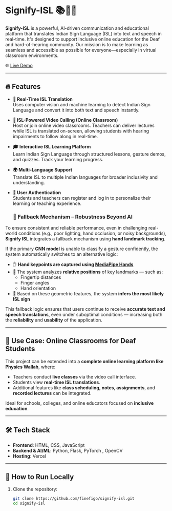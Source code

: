 # Signify-ISL 📚🧏‍♂️

**Signify-ISL** is a powerful, AI-driven communication and educational platform that translates Indian Sign Language (ISL) into text and speech in real-time. It's designed to support inclusive online education for the Deaf and hard-of-hearing community. Our mission is to make learning as seamless and accessible as possible for everyone—especially in virtual classroom environments.

🌐 [Live Demo](https://signify-isl.vercel.app/)

---

## 🔥 Features

- **🧠 Real-Time ISL Translation**  
  Uses computer vision and machine learning to detect Indian Sign Language and convert it into both text and speech instantly.

- **🎥 ISL-Powered Video Calling (Online Classroom)**  
  Host or join online video classrooms. Teachers can deliver lectures while ISL is translated on-screen, allowing students with hearing impairments to follow along in real-time.

- **🎓 Interactive ISL Learning Platform**  
  Learn Indian Sign Language through structured lessons, gesture demos, and quizzes. Track your learning progress.

- **🌍 Multi-Language Support**  
  Translate ISL to multiple Indian languages for broader inclusivity and understanding.

- **🔐 User Authentication**  
  Students and teachers can register and log in to personalize their learning or teaching experience.

  ### 🔄 Fallback Mechanism – Robustness Beyond AI

To ensure consistent and reliable performance, even in challenging real-world conditions (e.g., poor lighting, hand occlusion, or noisy backgrounds), **Signify ISL** integrates a fallback mechanism using **hand landmark tracking**.

If the primary **CNN model** is unable to classify a gesture confidently, the system automatically switches to an alternative logic:

- ✋ **Hand keypoints are captured using [MediaPipe Hands](https://google.github.io/mediapipe/solutions/hands)**
- 📐 The system analyzes **relative positions** of key landmarks — such as:
  - Fingertip distances  
  - Finger angles  
  - Hand orientation
- 🤖 Based on these geometric features, the system **infers the most likely ISL sign**

This fallback logic ensures that users continue to receive **accurate text and speech translations**, even under suboptimal conditions — increasing both the **reliability** and **usability** of the application.


---

## 🏫 Use Case: Online Classrooms for Deaf Students

This project can be extended into a **complete online learning platform like Physics Wallah**, where:

- Teachers conduct **live classes** via the video call interface.
- Students view **real-time ISL translations**.
- Additional features like **class scheduling, notes, assignments**, and **recorded lectures** can be integrated.

Ideal for schools, colleges, and online educators focused on **inclusive education**.

---

## 🛠️ Tech Stack

- **Frontend**: HTML, CSS, JavaScript
- **Backend & AI/ML**: Python, Flask, PyTorch , OpenCV
- **Hosting**: Vercel

---

## 🚀 How to Run Locally

1. Clone the repository:
   ```bash
   git clone https://github.com/finefigo/signify-isl.git
   cd signify-isl

